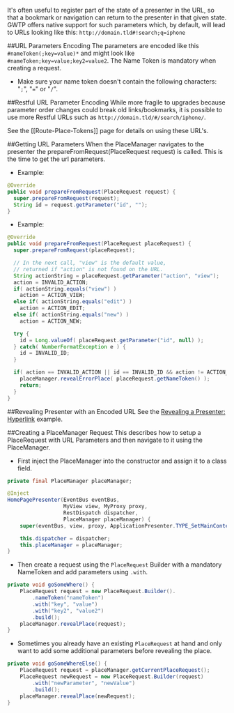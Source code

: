 It's often useful to register part of the state of a presenter in the URL, so that a bookmark or navigation can return to the presenter in that given state. GWTP offers native support for such parameters which, by default, will lead to URLs looking like this: `http://domain.tld#!search;q=iphone`

##URL Parameters Encoding
The parameters are encoded like this `#nameToken(;key=value)*` and might look like `#nameToken;key=value;key2=value2`. The Name Token is mandatory when creating a request.

* Make sure your name token doesn't contain the following characters: "`;`", "`=`" or "`/`".

##Restful URL Parameter Encoding
While more fragile to upgrades because parameter order changes could break old links/bookmarks, it is possible to use more Restful URLs such as `http://domain.tld/#/search/iphone/`.

See the [[Route-Place-Tokens]] page for details on using these URL's.

##Getting URL Parameters
When the PlaceManager navigates to the presenter the prepareFromRequest(PlaceRequest request) is called. This is the time to get the url parameters.

* Example:
```java
@Override
public void prepareFromRequest(PlaceRequest request) {
  super.prepareFromRequest(request);
  String id = request.getParameter("id", "");
}
```

* Example:
```java
@Override
public void prepareFromRequest(PlaceRequest placeRequest) {
  super.prepareFromRequest(placeRequest);

  // In the next call, "view" is the default value,
  // returned if "action" is not found on the URL.
  String actionString = placeRequest.getParameter("action", "view");
  action = INVALID_ACTION;
  if( actionString.equals("view") )
    action = ACTION_VIEW;
  else if( actionString.equals("edit") )
    action = ACTION_EDIT;
  else if( actionString.equals("new") )
    action = ACTION_NEW;

  try {
    id = Long.valueOf( placeRequest.getParameter("id", null) );
  } catch( NumberFormatException e ) {
    id = INVALID_ID;
  }

  if( action == INVALID_ACTION || id == INVALID_ID && action != ACTION_NEW ) {
    placeManager.revealErrorPlace( placeRequest.getNameToken() );
    return;
  }
}
```

##Revealing Presenter with an Encoded URL
See the [Revealing a Presenter: Hyperlink](https://github.com/ArcBees/GWTP/wiki/Presenter-Lifecycle) example.

##Creating a PlaceManager Request
This describes how to setup a PlaceRequest with URL Parameters and then navigate to it using the PlaceManager. 

* First inject the PlaceManager into the constructor and assign it to a class field.
```java
private final PlaceManager placeManager;

@Inject
HomePagePresenter(EventBus eventBus, 
                  MyView view, MyProxy proxy,
                  RestDispatch dispatcher, 
                  PlaceManager placeManager) {
    super(eventBus, view, proxy, ApplicationPresenter.TYPE_SetMainContent);

    this.dispatcher = dispatcher;
    this.placeManager = placeManager;
}
```

* Then create a request using the `PlaceRequest` Builder with a mandatory NameToken and add parameters using `.with`.
```java
private void goSomeWhere() {
    PlaceRequest request = new PlaceRequest.Builder().
        .nameToken("nameToken")
        .with("key", "value")
        .with("key2", "value2")
        .build();
    placeManager.revealPlace(request);
}
```

* Sometimes you already have an existing `PlaceRequest` at hand and only want to add some additional parameters before revealing the place.
```java
private void goSomeWhereElse() {
    PlaceRequest request = placeManager.getCurrentPlaceRequest();
    PlaceRequest newRequest = new PlaceRequest.Builder(request)
        .with("newParameter", "newValue")
        .build();
    placeManager.revealPlace(newRequest);
}
```